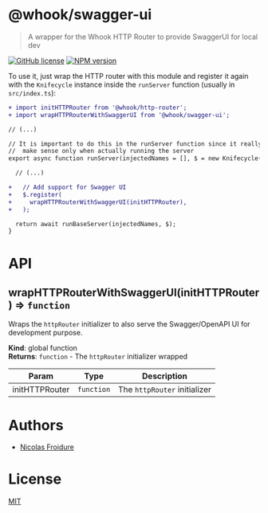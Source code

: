 [//]: # ( )
[//]: # (This file is automatically generated by a `metapak`)
[//]: # (module. Do not change it  except between the)
[//]: # (`content:start/end` flags, your changes would)
[//]: # (be overridden.)
[//]: # ( )
# @whook/swagger-ui
> A wrapper for the Whook HTTP Router to provide SwaggerUI for local dev

[![GitHub license](https://img.shields.io/badge/license-MIT-blue.svg)](https://github.com/nfroidure/whook/blob/master/packages/whook-swagger-ui/LICENSE)
[![NPM version](https://badge.fury.io/js/%40whook%2Fswagger-ui.svg)](https://npmjs.org/package/@whook/swagger-ui)


[//]: # (::contents:start)

To use it, just wrap the HTTP router with this module and
 register it again with the `Knifecycle` instance inside the
 `runServer` function (usually in `src/index.ts`):
```diff
+ import initHTTPRouter from '@whook/http-router';
+ import wrapHTTPRouterWithSwaggerUI from '@whook/swagger-ui';

// (...)

// It is important to do this in the runServer function since it really
//  make sense only when actually running the server
export async function runServer(injectedNames = [], $ = new Knifecycle()) {

  // (...)

+   // Add support for Swagger UI
+   $.register(
+     wrapHTTPRouterWithSwaggerUI(initHTTPRouter),
+   );

  return await runBaseServer(injectedNames, $);
}
```

[//]: # (::contents:end)

# API
<a name="wrapHTTPRouterWithSwaggerUI"></a>

## wrapHTTPRouterWithSwaggerUI(initHTTPRouter) ⇒ <code>function</code>
Wraps the `httpRouter` initializer to also serve the
Swagger/OpenAPI UI for development purpose.

**Kind**: global function  
**Returns**: <code>function</code> - The `httpRouter` initializer wrapped  

| Param | Type | Description |
| --- | --- | --- |
| initHTTPRouter | <code>function</code> | The `httpRouter` initializer |


# Authors
- [Nicolas Froidure](http://insertafter.com/en/index.html)

# License
[MIT](https://github.com/nfroidure/whook/blob/master/packages/whook-swagger-ui/LICENSE)
